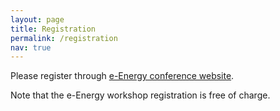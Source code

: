 ```yaml
---
layout: page
title: Registration
permalink: /registration
nav: true
---
```


Please register through 
[e-Energy conference website](https://energy.acm.org/conferences/eenergy/2021/registration.php).

Note that the e-Energy workshop registration is free of charge.




